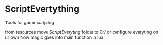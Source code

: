 # ScriptEvertything
Tools for game scripting

from resources move *ScriptEveryting* folder to C:/ or configure everyting on ur own
Now magic goes into main function in lua
